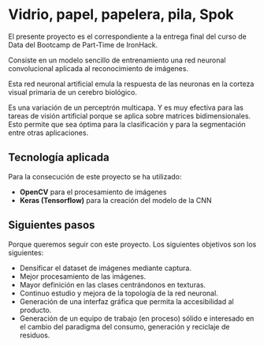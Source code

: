 # Vidrio, papel, papelera, pila, Spok

El presente proyecto es el correspondiente a la entrega final del curso de Data del Bootcamp de Part-Time de IronHack.


Consiste en un modelo sencillo de entrenamiento una red neuronal convolucional aplicada al reconocimiento de imágenes.

Esta red neuronal artificial emula la respuesta de las neuronas en la corteza visual primaria de un cerebro biológico.

Es una variación de un perceptrón multicapa.  Y es muy efectiva para las tareas de visión artificial porque se aplica sobre matrices bidimensionales. Esto permite que sea óptima para la clasificación y para la segmentación entre otras aplicaciones.


## Tecnología aplicada
 Para la consecución de este proyecto se ha utilizado:

- **OpenCV**  para el procesamiento de imágenes
- **Keras (Tensorflow)** para la creación del modelo de la CNN

## Siguientes pasos
 Porque  queremos seguir con este proyecto.
 Los siguientes objetivos son los siguientes:
-  Densificar el dataset de imágenes mediante captura.
-  Mejor procesamiento de las imágenes.
-  Mayor definición en las clases centrándonos en texturas.
-  Continuo estudio y mejora de la topología de la red neuronal.
-  Generación de una interfaz gráfica que permita la accesibilidad al producto.
-  Generación de un equipo de trabajo (en proceso) sólido e interesado en el cambio del paradigma del consumo, generación y reciclaje de residuos.
